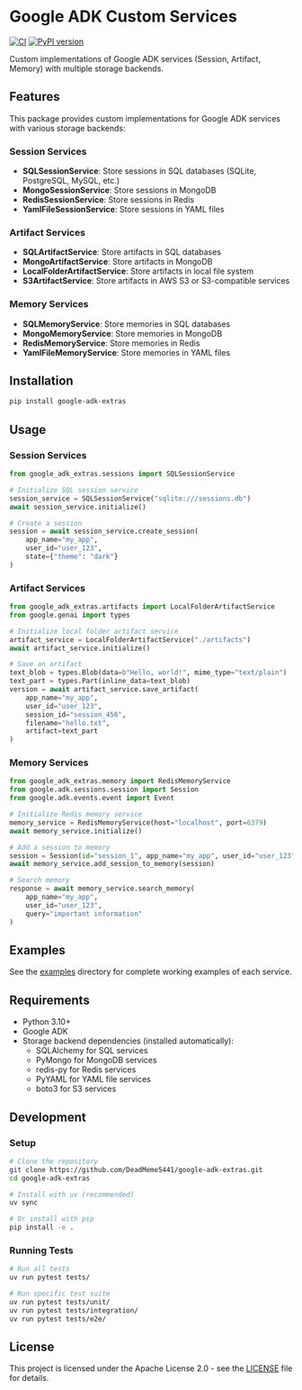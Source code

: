 # Google ADK Custom Services

[![CI](https://github.com/DeadMeme5441/google-adk-extras/actions/workflows/ci.yml/badge.svg)](https://github.com/DeadMeme5441/google-adk-extras/actions/workflows/ci.yml)
[![PyPI version](https://badge.fury.io/py/google-adk-extras.svg)](https://badge.fury.io/py/google-adk-extras)

Custom implementations of Google ADK services (Session, Artifact, Memory) with multiple storage backends.

## Features

This package provides custom implementations for Google ADK services with various storage backends:

### Session Services
- **SQLSessionService**: Store sessions in SQL databases (SQLite, PostgreSQL, MySQL, etc.)
- **MongoSessionService**: Store sessions in MongoDB
- **RedisSessionService**: Store sessions in Redis
- **YamlFileSessionService**: Store sessions in YAML files

### Artifact Services
- **SQLArtifactService**: Store artifacts in SQL databases
- **MongoArtifactService**: Store artifacts in MongoDB
- **LocalFolderArtifactService**: Store artifacts in local file system
- **S3ArtifactService**: Store artifacts in AWS S3 or S3-compatible services

### Memory Services
- **SQLMemoryService**: Store memories in SQL databases
- **MongoMemoryService**: Store memories in MongoDB
- **RedisMemoryService**: Store memories in Redis
- **YamlFileMemoryService**: Store memories in YAML files

## Installation

```bash
pip install google-adk-extras
```

## Usage

### Session Services

```python
from google_adk_extras.sessions import SQLSessionService

# Initialize SQL session service
session_service = SQLSessionService("sqlite:///sessions.db")
await session_service.initialize()

# Create a session
session = await session_service.create_session(
    app_name="my_app",
    user_id="user_123",
    state={"theme": "dark"}
)
```

### Artifact Services

```python
from google_adk_extras.artifacts import LocalFolderArtifactService
from google.genai import types

# Initialize local folder artifact service
artifact_service = LocalFolderArtifactService("./artifacts")
await artifact_service.initialize()

# Save an artifact
text_blob = types.Blob(data=b"Hello, world!", mime_type="text/plain")
text_part = types.Part(inline_data=text_blob)
version = await artifact_service.save_artifact(
    app_name="my_app",
    user_id="user_123",
    session_id="session_456",
    filename="hello.txt",
    artifact=text_part
)
```

### Memory Services

```python
from google_adk_extras.memory import RedisMemoryService
from google.adk.sessions.session import Session
from google.adk.events.event import Event

# Initialize Redis memory service
memory_service = RedisMemoryService(host="localhost", port=6379)
await memory_service.initialize()

# Add a session to memory
session = Session(id="session_1", app_name="my_app", user_id="user_123", events=[])
await memory_service.add_session_to_memory(session)

# Search memory
response = await memory_service.search_memory(
    app_name="my_app",
    user_id="user_123",
    query="important information"
)
```

## Examples

See the [examples](examples/) directory for complete working examples of each service.

## Requirements

- Python 3.10+
- Google ADK
- Storage backend dependencies (installed automatically):
  - SQLAlchemy for SQL services
  - PyMongo for MongoDB services
  - redis-py for Redis services
  - PyYAML for YAML file services
  - boto3 for S3 services

## Development

### Setup

```bash
# Clone the repository
git clone https://github.com/DeadMeme5441/google-adk-extras.git
cd google-adk-extras

# Install with uv (recommended)
uv sync

# Or install with pip
pip install -e .
```

### Running Tests

```bash
# Run all tests
uv run pytest tests/

# Run specific test suite
uv run pytest tests/unit/
uv run pytest tests/integration/
uv run pytest tests/e2e/
```

## License

This project is licensed under the Apache License 2.0 - see the [LICENSE](LICENSE) file for details.